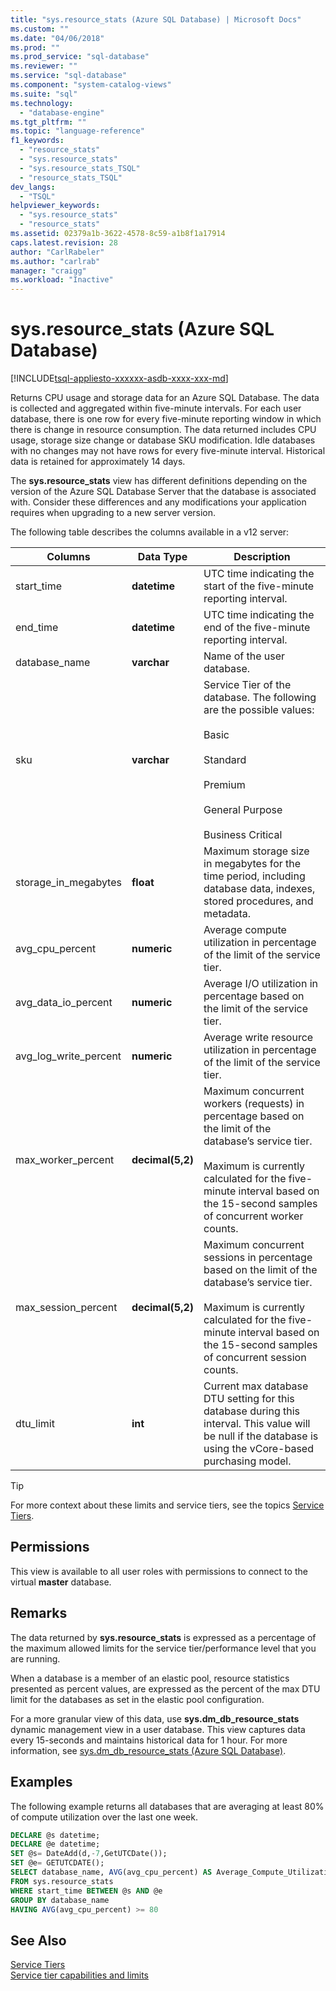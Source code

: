 ```yaml
---
title: "sys.resource_stats (Azure SQL Database) | Microsoft Docs"
ms.custom: ""
ms.date: "04/06/2018"
ms.prod: ""
ms.prod_service: "sql-database"
ms.reviewer: ""
ms.service: "sql-database"
ms.component: "system-catalog-views"
ms.suite: "sql"
ms.technology: 
  - "database-engine"
ms.tgt_pltfrm: ""
ms.topic: "language-reference"
f1_keywords: 
  - "resource_stats"
  - "sys.resource_stats"
  - "sys.resource_stats_TSQL"
  - "resource_stats_TSQL"
dev_langs: 
  - "TSQL"
helpviewer_keywords: 
  - "sys.resource_stats"
  - "resource_stats"
ms.assetid: 02379a1b-3622-4578-8c59-a1b8f1a17914
caps.latest.revision: 28
author: "CarlRabeler"
ms.author: "carlrab"
manager: "craigg"
ms.workload: "Inactive"
---
```

# sys.resource_stats (Azure SQL Database)
[!INCLUDE[tsql-appliesto-xxxxxx-asdb-xxxx-xxx-md](../../includes/tsql-appliesto-xxxxxx-asdb-xxxx-xxx-md.md)]

  Returns CPU usage and storage data for an Azure SQL Database. The data is collected and aggregated within five-minute intervals. For each user database, there is one row for every five-minute reporting window in which there is change in resource consumption. The data returned includes CPU usage, storage size change or database SKU modification. Idle databases with no changes may not have rows for every five-minute interval. Historical data is retained for approximately 14 days.  
  
 The **sys.resource_stats** view has different definitions depending on the version of the Azure SQL Database Server that the database is associated with. Consider these differences and any modifications your application requires when upgrading to a new server version.  
  
 The following table describes the columns available in a v12 server:  
  
|Columns|Data Type|Description|  
|----------------------------|---------------|-----------------|  
|start_time|**datetime**|UTC time indicating the start of the five-minute reporting interval.|  
|end_time|**datetime**|UTC time indicating the end of the five-minute reporting interval.|  
|database_name|**varchar**|Name of the user database.|  
|sku|**varchar**|Service Tier of the database. The following are the possible values:<br /><br /> Basic<br /><br /> Standard<br /><br /> Premium<br /><br />General Purpose<br /><br />Business Critical|  
|storage_in_megabytes|**float**|Maximum storage size in megabytes for the time period, including database data, indexes, stored procedures, and metadata.|  
|avg_cpu_percent|**numeric**|Average compute utilization in percentage of the limit of the service tier.|  
|avg_data_io_percent|**numeric**|Average I/O utilization in percentage based on the limit of the service tier.|  
|avg_log_write_percent|**numeric**|Average write resource utilization in percentage of the limit of the service tier.|  
|max_worker_percent|**decimal(5,2)**|Maximum concurrent workers (requests) in percentage based on the limit of the database’s service tier.<br /><br /> Maximum is currently calculated for the five-minute interval based on the 15-second samples of concurrent worker counts.|  
|max_session_percent|**decimal(5,2)**|Maximum concurrent sessions in percentage based on the limit of the database’s service tier.<br /><br /> Maximum is currently calculated for the five-minute interval based on the 15-second samples of concurrent session counts.|  
|dtu_limit|**int**|Current max database DTU setting for this database during this interval. This value will be null if the database is using the vCore-based purchasing model.|  
  
> [!TIP]  
>  For more context about these limits and service tiers, see the topics [Service Tiers](https://azure.microsoft.com/documentation/articles/sql-database-service-tiers/).  
    
## Permissions  
 This view is available to all user roles with permissions to connect to the virtual **master** database.  
  
## Remarks  
 The data returned by **sys.resource_stats** is expressed as a percentage of the maximum allowed limits for the service tier/performance level that you are running.  
  
 When a database is a member of an elastic pool, resource statistics presented as percent values, are expressed as the percent of the max DTU limit for the databases as set in the elastic pool configuration.  
  
 For a more granular view of this data, use **sys.dm_db_resource_stats** dynamic management view in a user database. This view captures data every 15-seconds and maintains historical data for 1 hour.  For more information, see [sys.dm_db_resource_stats &#40;Azure SQL Database&#41;](../../relational-databases/system-dynamic-management-views/sys-dm-db-resource-stats-azure-sql-database.md).  

## Examples  
 The following example returns all databases that are averaging at least 80% of compute utilization over the last one week.  
  
```sql  
DECLARE @s datetime;  
DECLARE @e datetime;  
SET @s= DateAdd(d,-7,GetUTCDate());  
SET @e= GETUTCDATE();  
SELECT database_name, AVG(avg_cpu_percent) AS Average_Compute_Utilization   
FROM sys.resource_stats   
WHERE start_time BETWEEN @s AND @e  
GROUP BY database_name  
HAVING AVG(avg_cpu_percent) >= 80  
```  
    
## See Also  
 [Service Tiers](https://azure.microsoft.com/documentation/articles/sql-database-service-tiers/)   
 [Service tier capabilities and limits](https://azure.microsoft.com/documentation/articles/sql-database-performance-guidance/)  
  
  
